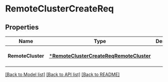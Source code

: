 # RemoteClusterCreateReq

## Properties
Name | Type | Description | Notes
------------ | ------------- | ------------- | -------------
**RemoteCluster** | [***RemoteClusterCreateReqRemoteCluster**](RemoteClusterCreateReq_RemoteCluster.md) |  | [optional] [default to null]

[[Back to Model list]](../README.md#documentation-for-models) [[Back to API list]](../README.md#documentation-for-api-endpoints) [[Back to README]](../README.md)



